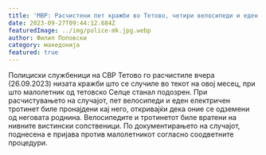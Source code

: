 ```yaml
---
title: 'МВР: Расчистени пет кражби во Тетово, четири велосипеди и еден електричен тротинет вратени на сопствениците - 27 СЕПТЕМВРИ 2023'
date: 2023-09-27T09:44:12.684Z
featuredImage: ../img/police-mk.jpg.webp
author: Филип Поповски
category: македонија
featured: true
---
```

Полициски службеници на СВР Тетово го расчистиле вчера (26.09.2023) низата кражби што се случиле во текот на овој месец, при што малолетник од тетовско Селце станал подозрен. При расчистувањето на случајот, пет велосипеди и еден електричен тротинет биле пронајдени кај него, откривајќи дека оние се одземени од неговата роднина. Велосипедите и тротинетот биле вратени на нивните вистински сопственици. По документирањето на случајот, поднесена е пријава против малолетникот согласно соодветните процедури.
